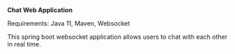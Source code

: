 **Chat Web Application**

Requirements: Java 11, Maven, Websocket

This spring boot websocket application allows users to chat with each other in real time.